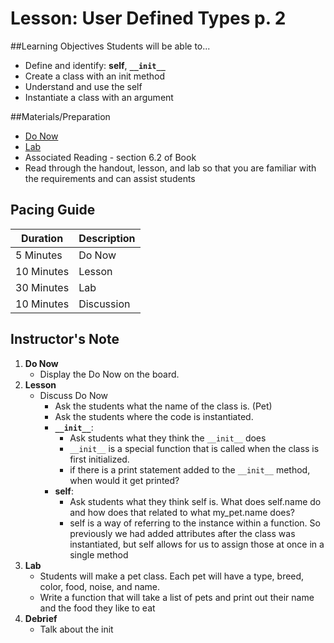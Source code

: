 # Lesson: User Defined Types p. 2

##Learning Objectives
Students will be able to... 
* Define and identify: **self**, **`__init__`**
* Create a class with an init method
* Understand and use the self 
* Instantiate a class with an argument

##Materials/Preparation
* [Do Now]
* [Lab]
* Associated Reading - section 6.2 of Book
* Read through the handout, lesson, and lab so that you are familiar with the requirements and can assist students

## Pacing Guide
| **Duration**   | **Description** |
| ---------- | ----------- |
| 5 Minutes  | Do Now      |
| 10 Minutes | Lesson      |
| 30 Minutes | Lab         |
| 10 Minutes | Discussion  |

## Instructor's Note

1. **Do Now**
    * Display the Do Now on the board.
2. **Lesson**
	* Discuss Do Now
		* Ask the students what the name of the class is. (Pet)
		* Ask the students where the code is instantiated. 
		* **`__init__`**: 
			* Ask students what they think the `__init__`  does 
			* `__init__` is a special function that is called when the class is first initialized. 
			* if there is a print statement added to the `__init__` method, when would it get printed? 
		* **self**: 
			* Ask students what they think self is. What does self.name do and how does that related to what my_pet.name does? 
			* self is a way of referring to the instance within a function. So previously we had added attributes after the class was instantiated, but self allows for us to assign those at once in a single method
3. **Lab**	
	* Students will make a pet class. Each pet will have a type, breed, color, food, noise, and name. 
	* Write a function that will take a list of pets and print out their name and the food they like to eat
4. **Debrief**
	* Talk about the init 

  
[Do Now]:do_now.md
[Lab]:lab.md